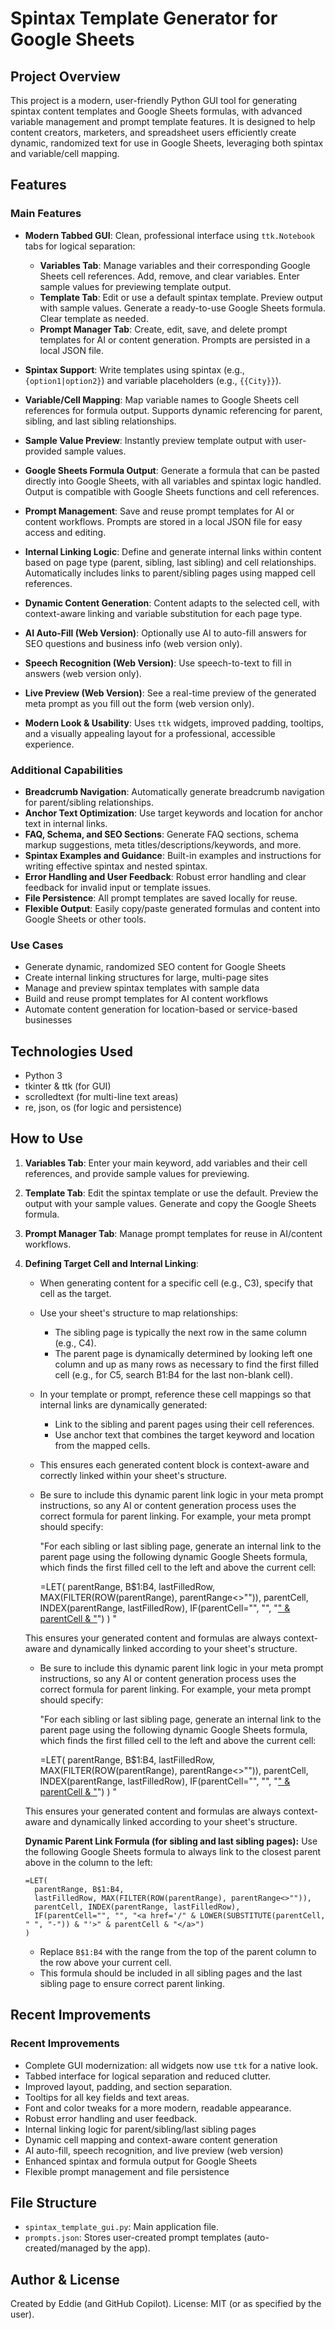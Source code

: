 # Spintax Template Generator for Google Sheets

## Project Overview
This project is a modern, user-friendly Python GUI tool for generating spintax content templates and Google Sheets formulas, with advanced variable management and prompt template features. It is designed to help content creators, marketers, and spreadsheet users efficiently create dynamic, randomized text for use in Google Sheets, leveraging both spintax and variable/cell mapping.

## Features
### Main Features

- **Modern Tabbed GUI**: Clean, professional interface using `ttk.Notebook` tabs for logical separation:
  - **Variables Tab**: Manage variables and their corresponding Google Sheets cell references. Add, remove, and clear variables. Enter sample values for previewing template output.
  - **Template Tab**: Edit or use a default spintax template. Preview output with sample values. Generate a ready-to-use Google Sheets formula. Clear template as needed.
  - **Prompt Manager Tab**: Create, edit, save, and delete prompt templates for AI or content generation. Prompts are persisted in a local JSON file.

- **Spintax Support**: Write templates using spintax (e.g., `{option1|option2}`) and variable placeholders (e.g., `{{City}}`).
- **Variable/Cell Mapping**: Map variable names to Google Sheets cell references for formula output. Supports dynamic referencing for parent, sibling, and last sibling relationships.
- **Sample Value Preview**: Instantly preview template output with user-provided sample values.
- **Google Sheets Formula Output**: Generate a formula that can be pasted directly into Google Sheets, with all variables and spintax logic handled. Output is compatible with Google Sheets functions and cell references.
- **Prompt Management**: Save and reuse prompt templates for AI or content workflows. Prompts are stored in a local JSON file for easy access and editing.
- **Internal Linking Logic**: Define and generate internal links within content based on page type (parent, sibling, last sibling) and cell relationships. Automatically includes links to parent/sibling pages using mapped cell references.
- **Dynamic Content Generation**: Content adapts to the selected cell, with context-aware linking and variable substitution for each page type.
- **AI Auto-Fill (Web Version)**: Optionally use AI to auto-fill answers for SEO questions and business info (web version only).
- **Speech Recognition (Web Version)**: Use speech-to-text to fill in answers (web version only).
- **Live Preview (Web Version)**: See a real-time preview of the generated meta prompt as you fill out the form (web version only).
- **Modern Look & Usability**: Uses `ttk` widgets, improved padding, tooltips, and a visually appealing layout for a professional, accessible experience.

### Additional Capabilities

- **Breadcrumb Navigation**: Automatically generate breadcrumb navigation for parent/sibling relationships.
- **Anchor Text Optimization**: Use target keywords and location for anchor text in internal links.
- **FAQ, Schema, and SEO Sections**: Generate FAQ sections, schema markup suggestions, meta titles/descriptions/keywords, and more.
- **Spintax Examples and Guidance**: Built-in examples and instructions for writing effective spintax and nested spintax.
- **Error Handling and User Feedback**: Robust error handling and clear feedback for invalid input or template issues.
- **File Persistence**: All prompt templates are saved locally for reuse.
- **Flexible Output**: Easily copy/paste generated formulas and content into Google Sheets or other tools.

### Use Cases

- Generate dynamic, randomized SEO content for Google Sheets
- Create internal linking structures for large, multi-page sites
- Manage and preview spintax templates with sample data
- Build and reuse prompt templates for AI content workflows
- Automate content generation for location-based or service-based businesses


## Technologies Used
- Python 3
- tkinter & ttk (for GUI)
- scrolledtext (for multi-line text areas)
- re, json, os (for logic and persistence)

## How to Use
1. **Variables Tab**: Enter your main keyword, add variables and their cell references, and provide sample values for previewing.
2. **Template Tab**: Edit the spintax template or use the default. Preview the output with your sample values. Generate and copy the Google Sheets formula.
3. **Prompt Manager Tab**: Manage prompt templates for reuse in AI/content workflows.

4. **Defining Target Cell and Internal Linking**:
   - When generating content for a specific cell (e.g., C3), specify that cell as the target.
   - Use your sheet's structure to map relationships:
     - The sibling page is typically the next row in the same column (e.g., C4).
     - The parent page is dynamically determined by looking left one column and up as many rows as necessary to find the first filled cell (e.g., for C5, search B1:B4 for the last non-blank cell).
   - In your template or prompt, reference these cell mappings so that internal links are dynamically generated:
     - Link to the sibling and parent pages using their cell references.
     - Use anchor text that combines the target keyword and location from the mapped cells.
   - This ensures each generated content block is context-aware and correctly linked within your sheet's structure.
   - Be sure to include this dynamic parent link logic in your meta prompt instructions, so any AI or content generation process uses the correct formula for parent linking. For example, your meta prompt should specify:

     "For each sibling or last sibling page, generate an internal link to the parent page using the following dynamic Google Sheets formula, which finds the first filled cell to the left and above the current cell:

     =LET(
       parentRange, B$1:B4,
       lastFilledRow, MAX(FILTER(ROW(parentRange), parentRange<>"")),
       parentCell, INDEX(parentRange, lastFilledRow),
       IF(parentCell="", "", "<a href='/" & LOWER(SUBSTITUTE(parentCell, " ", "-")) & "'>" & parentCell & "</a>")
     )
     "

   This ensures your generated content and formulas are always context-aware and dynamically linked according to your sheet's structure.
   - Be sure to include this dynamic parent link logic in your meta prompt instructions, so any AI or content generation process uses the correct formula for parent linking. For example, your meta prompt should specify:

     "For each sibling or last sibling page, generate an internal link to the parent page using the following dynamic Google Sheets formula, which finds the first filled cell to the left and above the current cell:

     =LET(
       parentRange, B$1:B4,
       lastFilledRow, MAX(FILTER(ROW(parentRange), parentRange<>"")),
       parentCell, INDEX(parentRange, lastFilledRow),
       IF(parentCell="", "", "<a href='/" & LOWER(SUBSTITUTE(parentCell, " ", "-")) & "'>" & parentCell & "</a>")
     )
     "

   This ensures your generated content and formulas are always context-aware and dynamically linked according to your sheet's structure.

   **Dynamic Parent Link Formula (for sibling and last sibling pages):**
   Use the following Google Sheets formula to always link to the closest parent above in the column to the left:

   ```excel
   =LET(
     parentRange, B$1:B4,
     lastFilledRow, MAX(FILTER(ROW(parentRange), parentRange<>"")),
     parentCell, INDEX(parentRange, lastFilledRow),
     IF(parentCell="", "", "<a href='/" & LOWER(SUBSTITUTE(parentCell, " ", "-")) & "'>" & parentCell & "</a>")
   )
   ```
   - Replace `B$1:B4` with the range from the top of the parent column to the row above your current cell.
   - This formula should be included in all sibling pages and the last sibling page to ensure correct parent linking.

## Recent Improvements
### Recent Improvements

- Complete GUI modernization: all widgets now use `ttk` for a native look.
- Tabbed interface for logical separation and reduced clutter.
- Improved layout, padding, and section separation.
- Tooltips for all key fields and text areas.
- Font and color tweaks for a more modern, readable appearance.
- Robust error handling and user feedback.
- Internal linking logic for parent/sibling/last sibling pages
- Dynamic cell mapping and context-aware content generation
- AI auto-fill, speech recognition, and live preview (web version)
- Enhanced spintax and formula output for Google Sheets
- Flexible prompt management and file persistence

## File Structure
- `spintax_template_gui.py`: Main application file.
- `prompts.json`: Stores user-created prompt templates (auto-created/managed by the app).

## Author & License
Created by Eddie (and GitHub Copilot). License: MIT (or as specified by the user).
